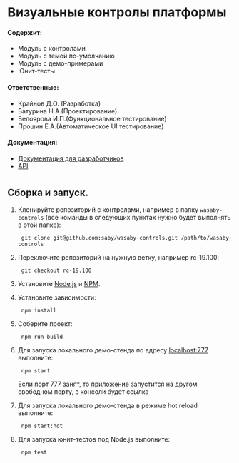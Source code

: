 # Визуальные контролы платформы
#### Содержит:
- Модуль с контролами
- Модуль с темой по-умолчанию
- Модуль с демо-примерами
- Юнит-тесты
#### Ответственные:
- Крайнов Д.О. (Разработка)
- Батурина Н.А.(Проектирование)
- Белоярова И.П.(Функциональное тестирование)
- Прошин Е.А.(Автоматическое UI тестирование)
#### Документация:
- [Документация для разработчиков](https://wasaby.dev/doc/platform/controls/)
- [API](https://wasaby.dev/docs/js/Controls/)
#
## Сборка и запуск.

1. Клонируйте репозиторий с контролами, например в папку `wasaby-controls` (все команды в следующих пунктах нужно будет выполнять в этой папке):

        git clone git@github.com:saby/wasaby-controls.git /path/to/wasaby-controls

1. Переключите репозиторий на нужную ветку, например rc-19.100:

        git checkout rc-19.100

1. Установите [Node.js](http://nodejs.org/) и [NPM](http://npmjs.com).

1. Установите зависимости:

        npm install

1. Cоберите проект:

        npm run build

1. Для запуска локального демо-стенда по адресу [localhost:777](http://localhost:777/) выполните:

        npm start

    Если порт 777 занят, то приложение запустится на другом свободном порту, в консоли будет ссылка

1. Для запуска локального демо-стенда в режиме hot reload выполните:

        npm start:hot

1. Для запуска юнит-тестов под Node.js выполните:

        npm test

